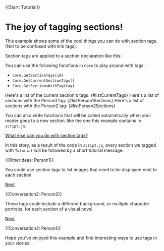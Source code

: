 {{Start: Tutorial}}

# The joy of tagging sections!

This example shows some of the cool things you can do with section tags.
(Not to be confused with link tags).

Section tags are applied to a section declaration like this:

You can use the following functions in `Core` to play around with tags:

* `Core.GetSectionTags(id)`
* `Core.GetCurrentSectionTags()`
* `Core.GetSectionsWithTag(tag)`

Here's a list of the current section's tags: {#listCurrentTags}
Here's a list of sections with the Person1 tag: {#listPerson1Sections}
Here's a list of sections with the Person2 tag: {#listPerson2Sections}

You can also write functions that will be called automatically when your reader
goes to a new section, like the one this example contains in `script.js`.

[What else can you do with section tags?]({@OtherIdeas})

In this story, as a result of the code in `script.js`, every section we tagged with `Tutorial`
will be followed by a short tutorial message.

{{OtherIdeas: Person1}}

You could use section tags to list images that need to be displayed next to
each section.

[Next]({@Conversation2})

{{Conversation2: Person2}}

These tags could include a different background, or multiple character portraits,
for each section of a visual novel.

[Next]({@Conversation3})

{{Conversation3: Person1}}

Hope you've enjoyed this example and find interesting ways to use tags in your
stories!
